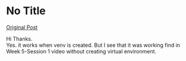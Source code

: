 # No Title

[Original Post](https://discourse.onlinedegree.iitm.ac.in/t/164277/378)

<p>Hi Thanks.<br>
Yes. it works when venv is created. But I see that it was working find in Week 5-Session 1 video without creating virtual environment.</p>